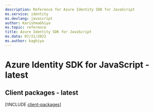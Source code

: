 ```yaml
---
description: Reference for Azure Identity SDK for JavaScript
ms.service: identity
ms.devlang: javascript
author: KarishmaGhiya
ms.topic: reference
title: Azure Identity SDK for JavaScript
ms.data: 07/21/2022
ms.author: kaghiya
---
```

# Azure Identity SDK for JavaScript - latest

## Client packages - latest
[!INCLUDE [client-packages](identity-client-index.md)]